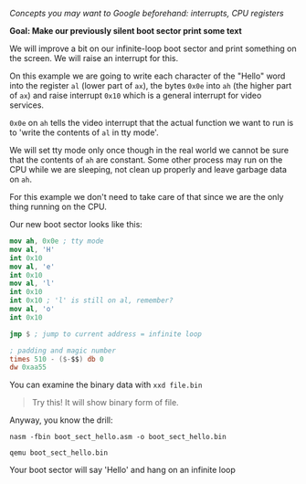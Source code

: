 *Concepts you may want to Google beforehand: interrupts, CPU
registers*

**Goal: Make our previously silent boot sector print some text**

We will improve a bit on our infinite-loop boot sector and print
something on the screen. We will raise an interrupt for this.

On this example we are going to write each character of the "Hello"
word into the register `al` (lower part of `ax`), the bytes `0x0e`
into `ah` (the higher part of `ax`) and raise interrupt `0x10` which
is a general interrupt for video services.

`0x0e` on `ah` tells the video interrupt that the actual function
we want to run is to 'write the contents of `al` in tty mode'.

We will set tty mode only once though in the real world we 
cannot be sure that the contents of `ah` are constant. Some other
process may run on the CPU while we are sleeping, not clean
up properly and leave garbage data on `ah`.

For this example we don't need to take care of that since we are
the only thing running on the CPU.

Our new boot sector looks like this:
```nasm
mov ah, 0x0e ; tty mode
mov al, 'H'
int 0x10
mov al, 'e'
int 0x10
mov al, 'l'
int 0x10
int 0x10 ; 'l' is still on al, remember?
mov al, 'o'
int 0x10

jmp $ ; jump to current address = infinite loop

; padding and magic number
times 510 - ($-$$) db 0
dw 0xaa55 
```

You can examine the binary data with `xxd file.bin`
> Try this! It will show binary form of file.

Anyway, you know the drill:

`nasm -fbin boot_sect_hello.asm -o boot_sect_hello.bin`

`qemu boot_sect_hello.bin`

Your boot sector will say 'Hello' and hang on an infinite loop
